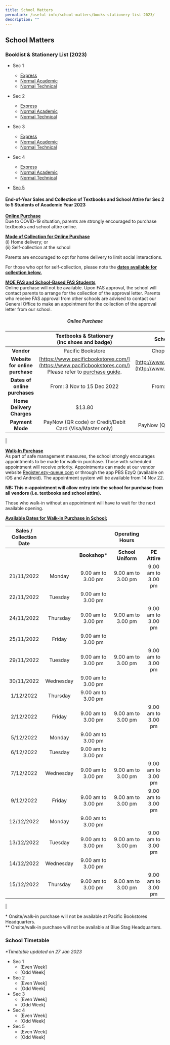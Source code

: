 ```yaml
---
title: School Matters
permalink: /useful-info/school-matters/books-stationery-list-2023/
description: ""
---
```

## School Matters
### Booklist & Stationery List (2023)

* Sec 1
	- [Express](/files/sec1a.pdf)
	- [Normal Academic](/files/sec1b.pdf)
	- [Normal Technical](/files/sec1c.pdf)

* Sec 2
	- [Express](/files/sec2a.pdf)
	- [Normal Academic](/files/sec2b.pdf)
	- [Normal Technical](/files/sec2c.pdf)

* Sec 3
	- [Express](/files/sec3a.pdf)
	- [Normal Academic](/files/sec3b.pdf)
	- [Normal Technical](/files/sec3c.pdf)

* Sec 4
	- [Express](/files/sec4a.pdf)
	- [Normal Academic](/files/sec4b.pdf)
	- [Normal Technical](/files/sec4c.pdf)

* [Sec 5](/files/sec5.pdf)

#### End-of-Year Sales and Collection of Textbooks and School Attire for Sec 2 to 5 Students of Academic Year 2023
<b><u>Online Purchase</u></b><br>
Due to COVID-19 situation, parents are strongly encouraged to purchase textbooks and school attire online.

<b><u>Mode of Collection for Online Purchase</u></b><br>
(i) Home delivery; or<br>
(ii) Self-collection at the school

Parents are encouraged to opt for home delivery to limit social interactions.

For those who opt for self-collection, please note the <b><u>dates available for collection below.</u></b>

<b><u>MOE FAS and School-Based FAS Students</u></b><br>
Online purchase will not be available. Upon FAS approval, the school will contact parents to arrange for the collection of the approval letter. Parents who receive FAS approval from other schools are advised to contact our General Office to make an appointment for the collection of the approval letter from our school.

##### <center><b>Online Purchase</b></center>

|  | Textbooks & Stationery<br>(inc shoes and badge) | School Uniform | School PE Attire |
|:---:|:---:|:---:|:---:|
| **Vendor** | Pacific Bookstore | Chop Kong Chong | Blue Stag |
| **Website for online purchase** | [https://www.pacificbookstores.com/](https://www.pacificbookstores.com/)<br>Please refer to [purchase guide](/files/2022%20PACIFIC%20BOOKSTORES%20PURCHASE%20GUIDE%20AISS.pdf).  | [http://www.euniforms.com.sg/](http://www.euniforms.com.sg/) | [http://www.bluestag.sg/](http://www.bluestag.sg/) |
| **Dates of online purchases** | From: 3 Nov to 15 Dec 2022 | From: 3 Nov 2022 | From: 3 Nov 2022 |
| **Home Delivery Charges** | $13.80 | $7.00 | $6.50 |
| **Payment Mode** | PayNow (QR code) or Credit/Debit Card (Visa/Master only) | PayNow (QR code) or PayLah | PayNow Credit/Debit Card (Visa/Master only) |
|

<b><u>Walk-In Purchase</u></b><br>
As part of safe management measures, the school strongly encourages appointments to be made for walk-in purchase. Those with scheduled appointment will receive priority. Appointments can made at our vendor website [Register.ezy-queue.com](https://register.ezy-queue.com/) or through the app PBS EzyQ (available on iOS and Android). The appointment system will be available from 14 Nov 22.

**NB: This e-appointment will allow entry into the school for purchase from all vendors (i.e. textbooks and school attire).**

Those who walk-in without an appointment will have to wait for the next available opening.

<b><u>Available Dates for Walk-in Purchase in School:</u></b><br>

| Sales / Collection Date |  |  | Operating Hours |  |
|:---:|:---:|:---:|:---:|:---:|
|  |  | **Bookshop*** | **School Uniform** | **PE Attire** |
| 21/11/2022 | Monday | 9.00 am to 3.00 pm | 9.00 am to 3.00 pm | 9.00 am to 3.00 pm |
| 22/11/2022 | Tuesday | 9.00 am to 3.00 pm |  |  |
| 24/11/2022 | Thursday | 9.00 am to 3.00 pm | 9.00 am to 3.00 pm | 9.00 am to 3.00 pm |
| 25/11/2022 | Friday | 9.00 am to 3.00 pm |  |  |
| 29/11/2022 | Tuesday | 9.00 am to 3.00 pm | 9.00 am to 3.00 pm | 9.00 am to 3.00 pm |
| 30/11/2022 | Wednesday | 9.00 am to 3.00 pm |  |  |
| 1/12/2022 | Thursday | 9.00 am to 3.00 pm |  |  |
| 2/12/2022 | Friday | 9.00 am to 3.00 pm | 9.00 am to 3.00 pm | 9.00 am to 3.00 pm |
| 5/12/2022 | Monday | 9.00 am to 3.00 pm |  |  |
| 6/12/2022 | Tuesday | 9.00 am to 3.00 pm |  |  |
| 7/12/2022 | Wednesday | 9.00 am to 3.00 pm | 9.00 am to 3.00 pm | 9.00 am to 3.00 pm |
| 9/12/2022 | Friday | 9.00 am to 3.00 pm | 9.00 am to 3.00 pm | 9.00 am to 3.00 pm |
| 12/12/2022 | Monday | 9.00 am to 3.00 pm |  |  |
| 13/12/2022 | Tuesday | 9.00 am to 3.00 pm | 9.00 am to 3.00 pm | 9.00 am to 3.00 pm |
| 14/12/2022 | Wednesday | 9.00 am to 3.00 pm |  |  |
| 15/12/2022 | Thursday | 9.00 am to 3.00 pm | 9.00 am to 3.00 pm | 9.00 am to 3.00 pm |
|

\* Onsite/walk-in purchase will not be available at Pacific Bookstores Headquarters.<br>
\*\* Onsite/walk-in purchase will not be available at Blue Stag Headquarters.

### School Timetable
_\*Timetable updated on 27 Jan 2023_

* Sec 1
	* [Even Week]
	* [Odd Week]
* Sec 2
	* [Even Week]
	* [Odd Week]
* Sec 3
	* [Even Week]
	* [Odd Week]
* Sec 4
	* [Even Week]
	* [Odd Week]
* Sec 5
	* [Even Week]
	* [Odd Week]